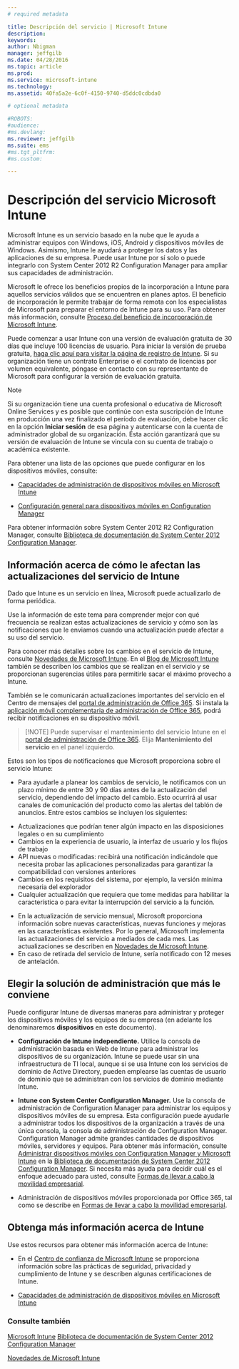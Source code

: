```yaml
---
# required metadata

title: Descripción del servicio | Microsoft Intune
description:
keywords:
author: Nbigman
manager: jeffgilb
ms.date: 04/28/2016
ms.topic: article
ms.prod:
ms.service: microsoft-intune
ms.technology:
ms.assetid: 40fa5a2e-6c0f-4150-9740-d5ddc0cdbda0

# optional metadata

#ROBOTS:
#audience:
#ms.devlang:
ms.reviewer: jeffgilb
ms.suite: ems
#ms.tgt_pltfrm:
#ms.custom:

---
```


# Descripción del servicio Microsoft Intune

Microsoft Intune es un servicio basado en la nube que le ayuda a administrar equipos con Windows, iOS, Android y dispositivos móviles de Windows. Asimismo, Intune le ayudará a proteger los datos y las aplicaciones de su empresa. Puede usar Intune por sí solo o puede integrarlo con System Center 2012 R2 Configuration Manager para ampliar sus capacidades de administración.

Microsoft le ofrece los beneficios propios de la incorporación a Intune para aquellos servicios válidos que se encuentren en planes aptos. El beneficio de incorporación le permite trabajar de forma remota con los especialistas de Microsoft para preparar el entorno de Intune para su uso. Para obtener más información, consulte [Proceso del beneficio de incorporación de Microsoft Intune](http://go.microsoft.com/fwlink/?LinkId=619281).

Puede comenzar a usar Intune con una versión de evaluación gratuita de 30 días que incluye 100 licencias de usuario. Para iniciar la versión de prueba gratuita, [haga clic aquí para visitar la página de registro de Intune](http://www.microsoft.com/en-us/server-cloud/products/microsoft-intune/). Si su organización tiene un contrato Enterprise o el contrato de licencias por volumen equivalente, póngase en contacto con su representante de Microsoft para configurar la versión de evaluación gratuita.

> [!NOTE]
> Si su organización tiene una cuenta profesional o educativa de Microsoft Online Services y es posible que continúe con esta suscripción de Intune en producción una vez finalizado el período de evaluación, debe hacer clic en la opción **Iniciar sesión** de esa página y autenticarse con la cuenta de administrador global de su organización. Esta acción garantizará que su versión de evaluación de Intune se vincula con su cuenta de trabajo o académica existente.

Para obtener una lista de las opciones que puede configurar en los dispositivos móviles, consulte:

-   [Capacidades de administración de dispositivos móviles en Microsoft Intune](mobile-device-management-capabilities-in-microsoft-intune.md)

-   [Configuración general para dispositivos móviles en Configuration Manager](https://technet.microsoft.com/en-us/library/dn376523.aspx)

Para obtener información sobre System Center 2012 R2 Configuration Manager, consulte [Biblioteca de documentación de System Center 2012 Configuration Manager](https://technet.microsoft.com/library/gg682041.aspx).

## Información acerca de cómo le afectan las actualizaciones del servicio de Intune
Dado que Intune es un servicio en línea, Microsoft puede actualizarlo de forma periódica.

Use la información de este tema para comprender mejor con qué frecuencia se realizan estas actualizaciones de servicio y cómo son las notificaciones que le enviamos cuando una actualización puede afectar a su uso del servicio.

Para conocer más detalles sobre los cambios en el servicio de Intune, consulte [Novedades de Microsoft Intune](/intune/deploy-use/Whats-new-in-microsoft-intune.md). En el [Blog de Microsoft Intune](http://blogs.technet.com/b/microsoftintune/) también se describen los cambios que se realizan en el servicio y se proporcionan sugerencias útiles para permitirle sacar el máximo provecho a Intune.

También se le comunicarán actualizaciones importantes del servicio en el Centro de mensajes del [portal de administración de Office 365](https://portal.office.com/Admin/Default.aspx). Si instala la [aplicación móvil complementaria de administración de Office 365](https://support.office.com/en-us/article/Office-365-Admin-Mobile-App-e16f6421-2a1a-4142-bf9d-9846600a060a), podrá recibir notificaciones en su dispositivo móvil.

> [!NOTE] Puede supervisar el mantenimiento del servicio Intune en el [portal de administración de Office 365](https://portal.office.com/Admin/Default.aspx). Elija **Mantenimiento del servicio** en el panel izquierdo.  

Estos son los tipos de notificaciones que Microsoft proporciona sobre el servicio Intune:
-   Para ayudarle a planear los cambios de servicio, le notificamos con un plazo mínimo de entre 30 y 90 días antes de la actualización del servicio, dependiendo del impacto del cambio. Esto ocurrirá al usar canales de comunicación del producto como las alertas del tablón de anuncios. Entre estos cambios se incluyen los siguientes:
* Actualizaciones que podrían tener algún impacto en las disposiciones legales o en su cumplimiento
* Cambios en la experiencia de usuario, la interfaz de usuario y los flujos de trabajo
* API nuevas o modificadas: recibirá una notificación indicándole que necesita probar las aplicaciones personalizadas para garantizar la compatibilidad con versiones anteriores
* Cambios en los requisitos del sistema, por ejemplo, la versión mínima necesaria del explorador
* Cualquier actualización que requiera que tome medidas para habilitar la característica o para evitar la interrupción del servicio a la función.
-   En la actualización de servicio mensual, Microsoft proporciona información sobre nuevas características, nuevas funciones y mejoras en las características existentes. Por lo general, Microsoft implementa las actualizaciones del servicio a mediados de cada mes. Las actualizaciones se describen en [Novedades de Microsoft Intune](/intune/deploy-use/whats-new-in-microsoft-intune.md).
-   En caso de retirada del servicio de Intune, sería notificado con 12 meses de antelación.

## Elegir la solución de administración que más le conviene
Puede configurar Intune de diversas maneras para administrar y proteger los dispositivos móviles y los equipos de su empresa (en adelante los denominaremos **dispositivos** en este documento).

-   **Configuración de Intune independiente.** Utilice la consola de administración basada en Web de Intune para administrar los dispositivos de su organización. Intune se puede usar sin una infraestructura de TI local, aunque si se usa Intune con los servicios de dominio de Active Directory, pueden emplearse las cuentas de usuario de dominio que se administran con los servicios de dominio mediante Intune.

-   **Intune con System Center Configuration Manager.** Use la consola de administración de Configuration Manager para administrar los equipos y dispositivos móviles de su empresa. Esta configuración puede ayudarle a administrar todos los dispositivos de la organización a través de una única consola, la consola de administración de Configuration Manager. Configuration Manager admite grandes cantidades de dispositivos móviles, servidores y equipos. Para obtener más información, consulte [Administrar dispositivos móviles con Configuration Manager y Microsoft Intune](http://go.microsoft.com/fwlink/?LinkID=271118) en la [Biblioteca de documentación de System Center 2012 Configuration Manager](https://technet.microsoft.com/library/gg682041.aspx).  Si necesita más ayuda para decidir cuál es el enfoque adecuado para usted, consulte [Formas de llevar a cabo la movilidad empresarial](/intune/plan-design/ways-to-do-enterprise-mobility.md).

-   Administración de dispositivos móviles proporcionada por Office 365, tal como se describe en [Formas de llevar a cabo la movilidad empresarial](/intune/plan-design/ways-to-do-enterprise-mobility.md).

## Obtenga más información acerca de Intune
Use estos recursos para obtener más información acerca de Intune:

-   En el [Centro de confianza de Microsoft Intune](http://www.microsoft.com/en-us/server-cloud/products/intune-trust-center/) se proporciona información sobre las prácticas de seguridad, privacidad y cumplimiento de Intune y se describen algunas certificaciones de Intune.

-   [Capacidades de administración de dispositivos móviles en Microsoft Intune](/intune/understand-explore/mobile-device-management-capabilities-in-microsoft-intune.md)

### Consulte también
[Microsoft Intune](https://docs.microsoft.com/intune/)
[Biblioteca de documentación de System Center 2012 Configuration Manager](https://technet.microsoft.com/library/gg682041.aspx)

[Novedades de Microsoft Intune](/intune/deploy-use/whats-new-in-microsoft-intune.md)


<!--HONumber=May16_HO3-->


